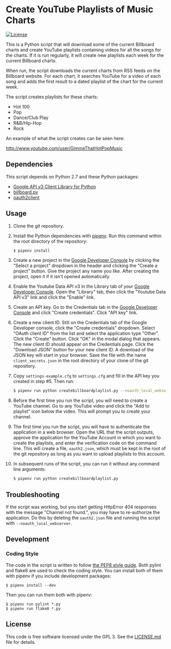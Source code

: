 Create YouTube Playlists of Music Charts
========================================

[![License](https://img.shields.io/badge/License-GPL3-blue.svg)](COPYING)

This is a Python script that will download some of the current Billboard charts
and create YouTube playlists containing videos for all the songs for the charts.
If it is run regularly, it will create new playlists each week for the
current Billboard charts.

When run, the script downloads the current charts from RSS feeds on the
Billboard website.  For each chart, it searches YouTube for a video of each
song and adds the first result to a dated playlist of the chart for the current
week.

The script creates playlists for these charts:

- Hot 100
- Pop
- Dance/Club Play
- R&B/Hip-Hop
- Rock

An example of what the script creates can be seen here:

http://www.youtube.com/user/GimmeThatHotPopMusic

Dependencies
------------
This script depends on Python 2.7 and these Python packages:
- [Google API v3 Client Library for Python](https://developers.google.com/api-client-library/python/)
- [billboard.py](https://github.com/guoguo12/billboard-charts)
- [oauth2client](https://github.com/googleapis/oauth2client)

Usage
-----
1. Clone the git repository.

2. Install the Python dependencies with [pipenv](https://docs.pipenv.org/).
    Run this command within the root directory of the repository:

    ```sh
    $ pipenv install
    ```

3. Create a new project in the
    [Google Developer Console](https://console.developers.google.com/)
    by clicking the "Select a project" dropdown in the header and clicking the
    "Create a project" button. Give the project any name you like. After
    creating the project, open it if it isn't opened automatically.

4. Enable the Youtube Data API v3 in the Library tab of your 
    [Google Developer Console](https://console.developers.google.com/). Open the
    "Library" tab, then click the "Youtube Data API v3" link and click the
    "Enable" link.

5. Create an API key. Go to the Credentials tab in the
    [Google Developer Console](https://console.developers.google.com/)
    and click "Create credentials". Click "API key" link.

6. Create a new client ID. Still on the Credentials tab of the Google Developer
    console, click the "Create credentials" dropdown. Select "OAuth client ID"
    from the list and select the application type "Other". Click the
    "Create" button. Click "OK" in the modal dialog that appears. The new
    client ID should appear on the Credentials page. Click the "Download JSON"
    button for your new client ID. A download of the JSON key will start in
    your browser. Save the file with the name `client_secrets.json` in the
    root directory of your clone of the git repository.

7. Copy `settings-example.cfg` to `settings.cfg` and fill in the API key you
    created in step #5. Then run:

    ```sh
    $ pipenv run python createbillboardplaylist.py --noauth_local_webserver
    ```

8. Before the first time you run the script, you will need to create a YouTube
    channel. Go to any YouTube video and click the "Add to playlist" icon 
    below the video. This will prompt you to create your channel.

9. The first time you run the script, you will have to authenticate the
    application in a web browser. Open the URL that the script outputs,
    approve the application for the YouTube Account in which you want to
    create the playlists, and enter the verification code on the command line.
    This will create a file, `oauth2.json`, which must be kept in the root
    of the git repository as long as you want to upload playlists to this
    account.

10. In subsequent runs of the script, you can run it without any command line
    arguments:

    ```sh
    $ pipenv run python createbillboardplaylist.py
    ```

Troubleshooting
---------------
If the script was working, but you start getting HttpError 404 responses with
the message "Channel not found.", you may have to re-authorize the application.
Do this by deleting the `oauth2.json` file and running the script
with `--noauth_local_webserver`.

Development
-----------

### Coding Style

The code in the script is written to follow
[the PEP8 style guide](https://www.python.org/dev/peps/pep-0008/).
Both pylint and flake8 are used to check the coding style. You can install
both of them with pipenv if you include development packages:

```
$ pipenv install --dev
```

Then you can run them both with pipenv:

```
$ pipenv run pylint *.py
$ pipenv run flake8 *.py
```

License
-------
This code is free software licensed under the GPL 3. See the
[LICENSE.md](LICENSE.md) file for details.

